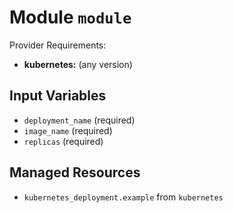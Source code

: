 
# Module `module`

Provider Requirements:
* **kubernetes:** (any version)

## Input Variables
* `deployment_name` (required)
* `image_name` (required)
* `replicas` (required)

## Managed Resources
* `kubernetes_deployment.example` from `kubernetes`

